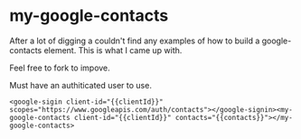 # my-google-contacts

After a lot of digging a couldn't find any examples of how to build a google-contacts element. This is what I came up with.

Feel free to fork to impove.

Must have an authiticated user to use.

```<google-sigin client-id="{{clientId}}" scopes="https://www.googleapis.com/auth/contacts"></google-signin><my-google-contacts client-id="{{clientId}}" contacts="{{contacts}}"></my-google-contacts>```
